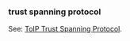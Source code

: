 ### trust spanning protocol

<p class="c8"><span>See: </span><span class="c2"><a class="c3" href="#h.6kyv8gxdd4sl">ToIP Trust Spanning Protocol</a></span><span class="c0">.</span></p>